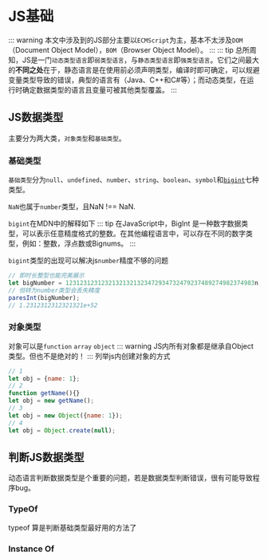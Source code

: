 # JS基础
::: warning
本文中涉及到的JS部分主要以`ECMScript`为主，基本不太涉及`DOM`（Document Object Model），`BOM`（Browser Object Model）。
::: 
::: tip
总所周知，JS是一门`动态类型语言`即`弱类型语言`，与`静态类型语言`即`强类型语言`。它们之间最大的**不同之处**在于，静态语言是在使用前必须声明类型，编译时即可确定，可以规避变量类型导致的错误，典型的语言有（Java、C++和C#等）；而动态类型，在运行时确定数据类型的语言且变量可被其他类型覆盖。
::: 

## JS数据类型

主要分为两大类，`对象类型`和`基础类型`。
### 基础类型
`基础类型`分为`null`、`undefined`、`number`、`string`、`boolean`、`symbol`和[`bigint`](https://developer.mozilla.org/en-US/docs/Web/JavaScript/Data_structures#BigInt_type)七种类型。

`NaN`也属于`number`类型，且NaN !== NaN.

`bigint`在MDN中的解释如下
::: tip
 在JavaScript中，BigInt 是一种数字数据类型，可以表示任意精度格式的整数。在其他编程语言中，可以存在不同的数字类型，例如：整数，浮点数或Bignums。
:::

`bigint`类型的出现可以解决js`number`精度不够的问题

``` js
// 即时长整型也能完美展示
let bigNumber = 12312312312321321321323472934732479237489274982374983n;
// 但转为number类型会丢失精度
paresInt(bigNumber);
// 1.2312312312321321e+52
```
### 对象类型

对象可以是`function` `array` `object`
::: warning
JS内所有对象都是继承自Object类型。但也不是绝对的！
:::
列举js内创建对象的方式
``` js
// 1
let obj = {name: 1};
// 2
function getName(){}
let obj = new getName();
// 3
let obj = new Object({name: 1});
// 4
let obj = Object.create(null);
```

## 判断JS数据类型
动态语言判断数据类型是个重要的问题，若是数据类型判断错误，很有可能导致程序bug。

### TypeOf
typeof 算是判断基础类型最好用的方法了

### Instance Of